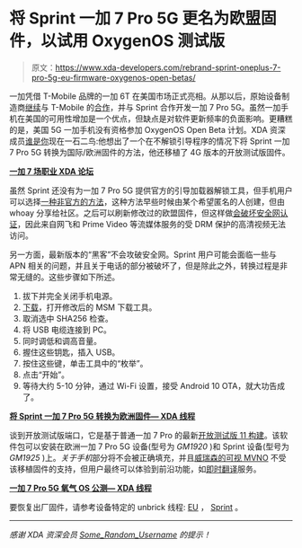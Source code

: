 # 将 Sprint 一加 7 Pro 5G 更名为欧盟固件，以试用 OxygenOS 测试版

> 原文：<https://www.xda-developers.com/rebrand-sprint-oneplus-7-pro-5g-eu-firmware-oxygenos-open-betas/>

一加凭借 T-Mobile 品牌的一加 6T 在美国市场正式亮相。从那以后，原始设备制造商[继续](https://www.xda-developers.com/t-mobile-oneplus-7-pro-us/)与 T-Mobile 的[合作](https://www.xda-developers.com/oneplus-7t-pro-mclaren-edition-5g-t-mobile/)，并与 Sprint 合作开发一加 7 Pro 5G。虽然一加手机在美国的可用性增加是一个优点，但缺点是对软件更新频率的负面影响。更糟糕的是，美国 5G 一加手机没有资格参加 OxygenOS Open Beta 计划。XDA 资深成员[谁是你](https://forum.xda-developers.com/member.php?u=2727149)现在一石二鸟:他想出了一个在不解锁引导程序的情况下将 Sprint 一加 7 Pro 5G 转换为国际/欧洲固件的方法，他还移植了 4G 版本的开放测试版固件。

**[一加 7 场职业 XDA 论坛](https://forum.xda-developers.com/oneplus-7-pro)**

虽然 Sprint 还没有为一加 7 Pro 5G 提供官方的引导加载器解锁工具，但手机用户可以选择[一种非官方的方法](https://www.xda-developers.com/bootloader-unlock-method-has-been-found-for-the-sprint-oneplus-7-pro-5g/)，这种方法早些时候由某个希望匿名的人创建，但由 whoay 分享给社区。之后可以刷新修改过的欧盟固件，但这样做[会破坏安全网认证](https://www.xda-developers.com/magisk-no-longer-hide-bootloader-unlock-status/)，因此来自网飞和 Prime Video 等流媒体服务的受 DRM 保护的高清视频无法访问。

另一方面，最新版本的“黑客”不会攻破安全网。Sprint 用户可能会面临一些与 APN 相关的问题，并且关于电话的部分被破坏了，但是除此之外，转换过程是非常无缝的。这些步骤如下所述。

1.  拔下并完全关闭手机电源。
2.  [下载](https://www.mediafire.com/file/dqyna0n5fx64q8s/guacamoles_to_guacamoleg_21_E.09_190925_repack.rar/file)，打开修改后的 MSM 下载工具。
3.  取消选中 SHA256 检查。
4.  将 USB 电缆连接到 PC。
5.  同时调低和调高音量。
6.  握住这些钥匙，插入 USB。
7.  按住这些键，单击工具中的“枚举”。
8.  点击“开始”。
9.  等待大约 5-10 分钟，通过 Wi-Fi 设置，接受 Android 10 OTA，就大功告成了。

**[将 Sprint 一加 7 Pro 5G 转换为欧洲固件— XDA 线程](https://forum.xda-developers.com/oneplus-7-pro/how-to/discussion-oneplus-7-pro-5g-rom-gsi-t4042583)**

谈到开放测试版端口，它是基于普通一加 7 Pro 的最新[开放测试版 11 构建](https://www.xda-developers.com/oneplus-7-pro-oxygen-os-open-beta-11-oneplus-7t-beta-2/)。该软件包可以安装在欧洲一加 7 Pro 5G 设备(型号为 *GM1920* )和 Sprint 设备(型号为 *GM1925* )上。*关于手机*部分将不会被正确填充，并且[威瑞森的可视 MVNO](https://www.xda-developers.com/oneplus-7-pro-oxygenos-9-5-13-verizon-visible/) 不受该移植固件的支持，但用户最终可以体验到前沿功能，如[即时翻译](https://www.xda-developers.com/oneplus-instant-translation-oxygenos-oneplus-7/)服务。

**[一加 7 Pro 5G 氧气 OS 公测— XDA 线程](https://forum.xda-developers.com/oneplus-7-pro/how-to/port-oxygen-os-beta-oneplus-7-pro-5g-t4075597/)**

要恢复出厂固件，请参考设备特定的 unbrick 线程: [EU](https://forum.xda-developers.com/oneplus-7-pro/how-to/op7pro-5g-eu-unbrick-tool-to-restore-t4078827) ， [Sprint](https://forum.xda-developers.com/oneplus-7-pro/how-to/sprint-msmdownloadtool-unbrick-t3989841) 。

* * *

*感谢 XDA 资深会员 [Some_Random_Username](https://forum.xda-developers.com/member.php?u=8234677) 的提示！*